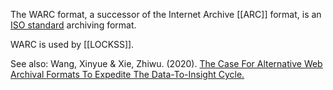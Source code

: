 The WARC format, a successor of the Internet Archive [[ARC]] format, is an [ISO standard](https://www.iso.org/standard/68004.html) archiving format. 

WARC is used by [[LOCKSS]].

See also: Wang, Xinyue & Xie, Zhiwu. (2020). [The Case For Alternative Web Archival Formats To Expedite The Data-To-Insight Cycle.](https://vtechworks.lib.vt.edu/handle/10919/98565) 